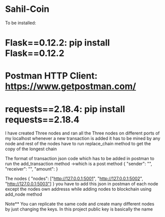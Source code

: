 # Sahil-Coin
To be installed:
# Flask==0.12.2: pip install Flask==0.12.2
# Postman HTTP Client: https://www.getpostman.com/
# requests==2.18.4: pip install requests==2.18.4
 I have created Three nodes and ran all the Three nodes on different ports of my localhost 
 whenever a new transaction is added it has to be mined by any node and rest of the nodes have to run replace_chain method to get the copy of the longest chain
 
 The format of transaction json code which has to be added in postman to run the add_transaction method ->which is a post method
 {
    "sender": "",
    "receiver": "",
    "amount": 
}

The nodes
{
    "nodes": ["http://127.0.0.1:5001",
              "http://127.0.0.1:5002",
              "http://127.0.0.1:5003"]
}
you have to add this json in postman of each node except the nodes own addresss while adding nodes to blockchain using add_node method

Note** You can replicate the same code and create many different nodes by just changing the keys.
In this project public key is basically the name 
